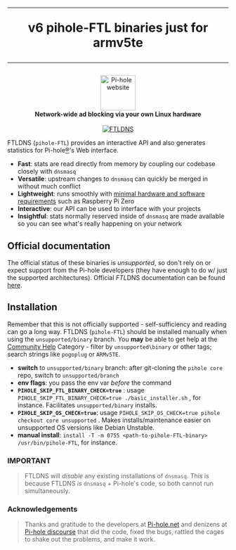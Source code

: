 <h1 align="center">

_______________________________________________________________________
 v6 pihole-FTL binaries just for armv5te
_______________________________________________________________________
</h1>
<p align="center">
  <a href="https://pi-hole.net">
    <picture>
      <source media="(prefers-color-scheme: dark)" srcset="https://pi-hole.github.io/graphics/Vortex/Vortex_Vertical_wordmark_darkmode.png">
      <source media="(prefers-color-scheme: light)" srcset="https://pi-hole.github.io/graphics/Vortex/Vortex_Vertical_wordmark_lightmode.png">
      <img src="https://pi-hole.github.io/graphics/Vortex/Vortex_Vertical_wordmark_lightmode.png" width="80" alt="Pi-hole website">
    </picture>
  </a>
  <br/>
  <b>Network-wide ad blocking via your own Linux hardware</b><br/><br/>
  <a href="https://pi-hole.net">
    <picture>
      <source media="(prefers-color-scheme: dark)" srcset="https://pi-hole.github.io/graphics/FTLDNS/FTLDNS_darkmode.png">
      <source media="(prefers-color-scheme: light)" srcset="https://pi-hole.github.io/graphics/FTLDNS/FTLDNS.png">
      <img src="https://pi-hole.github.io/graphics/FTLDNS/FTLDNS.png" alt="FTLDNS">
    </picture>
  </a>
  <br/>
</p>

FTLDNS (`pihole-FTL`) provides an interactive API and also generates statistics for Pi-hole[®](https://pi-hole.net/trademark-rules-and-brand-guidelines/)'s Web interface.

- **Fast**: stats are read directly from memory by coupling our codebase closely with `dnsmasq`
- **Versatile**: upstream changes to `dnsmasq` can quickly be merged in without much conflict
- **Lightweight**: runs smoothly with [minimal hardware and software requirements](https://discourse.pi-hole.net/t/hardware-software-requirements/273) such as Raspberry Pi Zero
- **Interactive**: our API can be used to interface with your projects
- **Insightful**: stats normally reserved inside of `dnsmasq` are made available so you can see what's really happening on your network

## Official documentation

The official status of these binaries is _unsupported_, so don't rely on or expect support from the Pi-hole developers (they have enough to do w/ just the supported architectures).  Official *FTL*DNS documentation can be found [here](https://docs.pi-hole.net/ftldns/).

## Installation

Remember that this is not officially supported - self-sufficiency and reading can go a long way.  FTLDNS (`pihole-FTL`) should be installed manually when using the `unsupported/binary` branch.  You **may** be able to get help at the [Community Help](https://discourse.pi-hole.net/c/bugs-problems-issues/community-help/36) Category - filter by `unsupported\binary` or other tags; search strings like `pogoplug` or `ARMv5TE`.
- **switch** to `unsupported/binary` branch: after git-cloning the `pihole core` repo, switch to `unsupported/branch`
- **env flags**: you pass the env var _before_ the command
-    **`PIHOLE_SKIP_FTL_BINARY_CHECK=true`** : usage `PIHOLE_SKIP_FTL_BINARY_CHECK=true ./basic_installer.sh` , for instance. Facilitates `unsupported/binary` installs.
-    **`PIHOLE_SKIP_OS_CHECK=true`**:  usage `PIHOLE_SKIP_OS_CHECK=true pihole checkout core unsupported` .  Makes installs/maintenance easier on unsupported OS versions like Debian Unstable.
- **manual install**: `install -T -m 0755 <path-to-pihole-FTL-binary> /usr/bin/pihole-FTL`, for instance.

### IMPORTANT

>FTLDNS will *disable* any existing installations of `dnsmasq`.  This is because FTLDNS *is* `dnsmasq` + Pi-hole's code, so both cannot run simultaneously.

### Acknowledgements
>Thanks and gratitude to the developers at [Pi-hole.net](https://pi-hole.net) and denizens at [Pi-hole discourse](https://discourse.pi-hole.net/) that did the code, fixed the bugs, rattled the cages to shake out the problems, and make it work.
